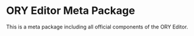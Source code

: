 # ORY Editor Meta Package

This is a meta package including all official components of the ORY Editor.
